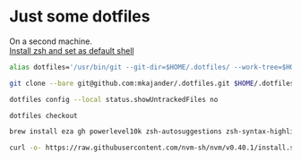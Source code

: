 # Just some dotfiles

On a second machine.  
[Install zsh and set as default shell](https://github.com/ohmyzsh/ohmyzsh/wiki/Installing-ZSH)
```bash
alias dotfiles='/usr/bin/git --git-dir=$HOME/.dotfiles/ --work-tree=$HOME'
```
```bash
git clone --bare git@github.com:mkajander/.dotfiles.git $HOME/.dotfiles
```
```bash
dotfiles config --local status.showUntrackedFiles no
```
```bash
dotfiles checkout
```
```bash
brew install eza gh powerlevel10k zsh-autosuggestions zsh-syntax-highlighting bash-completion fzf fd bat tlrc thefuck zoxide
```
```bash
curl -o- https://raw.githubusercontent.com/nvm-sh/nvm/v0.40.1/install.sh | bash
```
